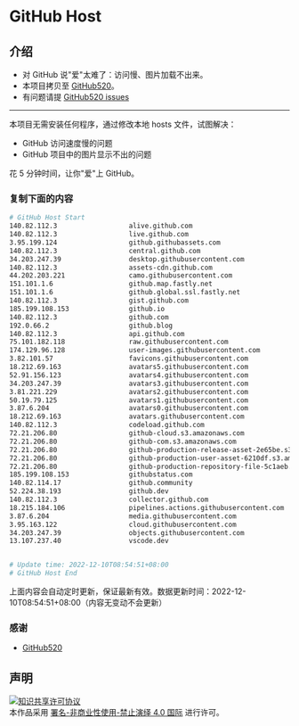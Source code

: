 # GitHub Host
## 介绍
- 对 GitHub 说"爱"太难了：访问慢、图片加载不出来。
- 本项目拷贝至 [GitHub520](https://github.com/521xueweihan/GitHub520)。
- 有问题请提 [GitHub520 issues](https://github.com/521xueweihan/GitHub520/issues/new)

---

本项目无需安装任何程序，通过修改本地 hosts 文件，试图解决：
- GitHub 访问速度慢的问题
- GitHub 项目中的图片显示不出的问题

花 5 分钟时间，让你"爱"上 GitHub。

### 复制下面的内容
```bash
# GitHub Host Start
140.82.112.3                  alive.github.com
140.82.112.3                  live.github.com
3.95.199.124                  github.githubassets.com
140.82.112.3                  central.github.com
34.203.247.39                 desktop.githubusercontent.com
140.82.112.3                  assets-cdn.github.com
44.202.203.221                camo.githubusercontent.com
151.101.1.6                   github.map.fastly.net
151.101.1.6                   github.global.ssl.fastly.net
140.82.112.3                  gist.github.com
185.199.108.153               github.io
140.82.112.3                  github.com
192.0.66.2                    github.blog
140.82.112.3                  api.github.com
75.101.182.118                raw.githubusercontent.com
174.129.96.128                user-images.githubusercontent.com
3.82.101.57                   favicons.githubusercontent.com
18.212.69.163                 avatars5.githubusercontent.com
52.91.156.123                 avatars4.githubusercontent.com
34.203.247.39                 avatars3.githubusercontent.com
3.81.221.229                  avatars2.githubusercontent.com
50.19.79.125                  avatars1.githubusercontent.com
3.87.6.204                    avatars0.githubusercontent.com
18.212.69.163                 avatars.githubusercontent.com
140.82.112.3                  codeload.github.com
72.21.206.80                  github-cloud.s3.amazonaws.com
72.21.206.80                  github-com.s3.amazonaws.com
72.21.206.80                  github-production-release-asset-2e65be.s3.amazonaws.com
72.21.206.80                  github-production-user-asset-6210df.s3.amazonaws.com
72.21.206.80                  github-production-repository-file-5c1aeb.s3.amazonaws.com
185.199.108.153               githubstatus.com
140.82.114.17                 github.community
52.224.38.193                 github.dev
140.82.112.3                  collector.github.com
18.215.184.106                pipelines.actions.githubusercontent.com
3.87.6.204                    media.githubusercontent.com
3.95.163.122                  cloud.githubusercontent.com
34.203.247.39                 objects.githubusercontent.com
13.107.237.40                 vscode.dev


# Update time: 2022-12-10T08:54:51+08:00
# GitHub Host End

```
上面内容会自动定时更新，保证最新有效。数据更新时间：2022-12-10T08:54:51+08:00（内容无变动不会更新）

### 感谢

- [GitHub520](https://github.com/521xueweihan/GitHub520)

## 声明
<a rel="license" href="https://creativecommons.org/licenses/by-nc-nd/4.0/deed.zh"><img alt="知识共享许可协议" style="border-width: 0" src="https://licensebuttons.net/l/by-nc-nd/4.0/88x31.png"></a><br>本作品采用 <a rel="license" href="https://creativecommons.org/licenses/by-nc-nd/4.0/deed.zh">署名-非商业性使用-禁止演绎 4.0 国际</a> 进行许可。